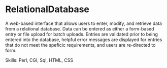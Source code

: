 # RelationalDatabase
A web-based interface that allows users to enter, modify, and retrieve data from a relational database. Data can be entered as either a form-based entry or file upload for batch uploads. Entries are validated prior to being entered into the database, helpful error messages are displayed for entries that do not meet the speficic requirements, and users are re-directed to form.

Skills: Perl, CGI, Sql, HTML, CSS
